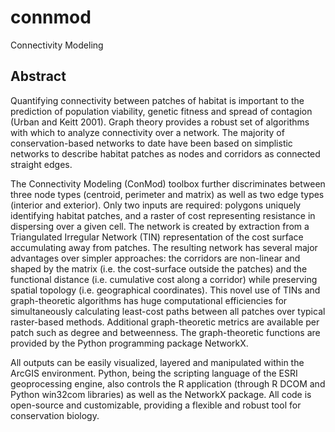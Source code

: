 # connmod
Connectivity Modeling

## Abstract

Quantifying connectivity between patches of habitat is important to the prediction of population viability, genetic fitness and spread of contagion (Urban and Keitt 2001).  Graph theory provides a robust set of algorithms with which to analyze connectivity over a network.  The majority of conservation-based networks to date have been based on simplistic networks to describe habitat patches as nodes and corridors as connected straight edges. 

The Connectivity Modeling (ConMod) toolbox further discriminates between three node types (centroid, perimeter and matrix) as well as two edge types (interior and exterior).  Only two inputs are required: polygons uniquely identifying habitat patches, and a raster of cost representing resistance in dispersing over a given cell.  The network is created by extraction from a Triangulated Irregular Network (TIN) representation of the cost surface accumulating away from patches.  The resulting network has several major advantages over simpler approaches:  the corridors are non-linear and shaped by the matrix (i.e. the cost-surface outside the patches) and the functional distance (i.e. cumulative cost along a corridor) while preserving spatial topology (i.e. geographical coordinates).  This novel use of TINs and graph-theoretic algorithms has huge computational efficiencies for simultaneously calculating least-cost paths between all patches over typical raster-based methods.  Additional graph-theoretic metrics are available per patch such as degree and betweenness.  The graph-theoretic functions are provided by the Python programming package NetworkX.

All outputs can be easily visualized, layered and manipulated within the ArcGIS environment.  Python, being the scripting language of the ESRI geoprocessing engine,  also controls the R application (through R DCOM and Python win32com libraries) as well as the NetworkX package.  All code is open-source and customizable, providing a flexible and robust tool for conservation biology.
